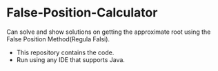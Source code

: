 # False-Position-Calculator
Can solve and show solutions on getting the approximate root using the False Position Method(Regula Falsi).
- This repository contains the code.
- Run using any IDE that supports Java.
